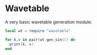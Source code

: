 # Wavetable

A very basic wavetable generation module.

```lua
local wt = require "wavetable"

for k,v in pair(wt.gen_sin()) do
  print(k, v)
end
```
